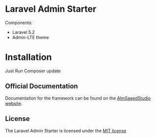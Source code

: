 # Laravel Admin Starter

Components:
- Laravel 5.2
- Admin-LTE theme
 

# Installation

Just Run Composer update

## Official Documentation

Documentation for the framework can be found on the [AlmSaeedStudio website](https://almsaeedstudio.com/themes/AdminLTE/documentation/index.html).

## License

The Laravel Admin Starter is licensed under the [MIT license](http://opensource.org/licenses/MIT)
